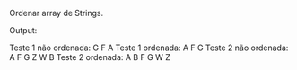 Ordenar array de Strings.

Output:

Teste 1 não ordenada:
G
F
A
Teste 1 ordenada:
A
F
G
Teste 2 não ordenada:
A
F
G
Z
W
B
Teste 2 ordenada:
A
B
F
G
W
Z
